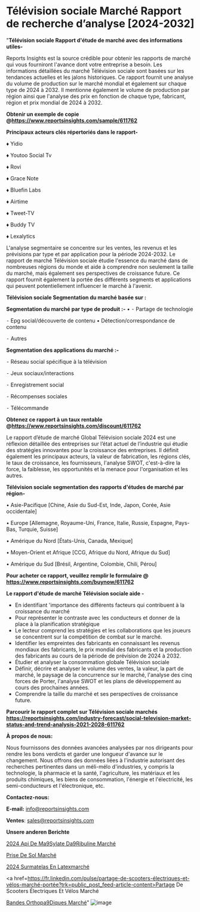 # Télévision sociale Marché Rapport de recherche d’analyse [2024-2032]

"<strong>Télévision sociale Rapport d'étude de marché avec des informations utiles-</strong>

Reports Insights est la source crédible pour obtenir les rapports de marché qui vous fourniront l'avance dont votre entreprise a besoin. Les informations détaillées du marché Télévision sociale sont basées sur les tendances actuelles et les jalons historiques. Ce rapport fournit une analyse du volume de production sur le marché mondial et également sur chaque type de 2024 à 2032. Il mentionne également le volume de production par région ainsi que l'analyse des prix en fonction de chaque type, fabricant, région et prix mondial de 2024 à 2032.

<strong><b>Obtenir un exemple de copie @</b></strong><a href=https://www.reportsinsights.com/sample/611762><strong><b>https://www.reportsinsights.com/sample/611762</b></strong></a>

<b>Principaux acteurs clés répertoriés dans le rapport-</b>

<b> </b>♦ Yidio

♦ Youtoo Social Tv

♦ Rovi

♦ Grace Note

♦ Bluefin Labs

♦ Airtime

♦ Tweet-TV

♦ Buddy TV

♦ Lexalytics

L'analyse segmentaire se concentre sur les ventes, les revenus et les prévisions par type et par application pour la période 2024-2032. Le rapport de marché Télévision sociale étudie l'essence du marché dans de nombreuses régions du monde et aide à comprendre non seulement la taille du marché, mais également ses perspectives de croissance future. Ce rapport fournit également la portée des différents segments et applications qui peuvent potentiellement influencer le marché à l'avenir.

<strong>Télévision sociale Segmentation du marché basée sur :</strong>

<strong>Segmentation du marché par type de produit :-</strong>
•
⁃ Partage de technologie

⁃ Epg social/découverte de contenu
• Détection/correspondance de contenu

⁃ Autres

<strong>Segmentation des applications du marché :-</strong>

⁃ Réseau social spécifique à la télévision

⁃ Jeux sociaux/interactions

⁃ Enregistrement social

⁃ Récompenses sociales

⁃ Télécommande

<strong><b>Obtenez ce rapport à un taux rentable @</b></strong><a href=https://www.reportsinsights.com/discount/611762><strong><b>https://www.reportsinsights.com/discount/611762</b></strong></a>

Le rapport d’étude de marché Global Télévision sociale 2024 est une réflexion détaillée des entreprises sur l’état actuel de l’industrie qui étudie des stratégies innovantes pour la croissance des entreprises. Il définit également les principaux acteurs, la valeur de fabrication, les régions clés, le taux de croissance, les fournisseurs, l'analyse SWOT, c'est-à-dire la force, la faiblesse, les opportunités et la menace pour l'organisation et les autres.

<strong>Télévision sociale segmentation des rapports d'études de marché par région-</strong>

• Asie-Pacifique [Chine, Asie du Sud-Est, Inde, Japon, Corée, Asie occidentale]

• Europe [Allemagne, Royaume-Uni, France, Italie, Russie, Espagne, Pays-Bas, Turquie, Suisse]

• Amérique du Nord [États-Unis, Canada, Mexique]

• Moyen-Orient et Afrique [CCG, Afrique du Nord, Afrique du Sud]

• Amérique du Sud [Brésil, Argentine, Colombie, Chili, Pérou]

<strong>Pour acheter ce rapport, veuillez remplir le formulaire @   <a href=https://www.reportsinsights.com/buynow/611762>https://www.reportsinsights.com/buynow/611762</a></strong>

<strong>Le rapport d'étude de marché Télévision sociale aide -</strong>
<ul>
  <li>En identifiant 'importance des différents facteurs qui contribuent à la croissance du marché</li>
  <li>Pour représenter le contraste avec les conducteurs et donner de la place à la planification stratégique</li>
  <li>Le lecteur comprend les stratégies et les collaborations que les joueurs se concentrent sur la compétition de combat sur le marché.</li>
  <li>Identifier les empreintes des fabricants en connaissant les revenus mondiaux des fabricants, le prix mondial des fabricants et la production des fabricants au cours de la période de prévision de 2024 à 2032.</li>
  <li>Étudier et analyser la consommation globale Télévision sociale</li>
  <li>Définir, décrire et analyser le volume des ventes, la valeur, la part de marché, le paysage de la concurrence sur le marché, l'analyse des cinq forces de Porter, l'analyse SWOT et les plans de développement au cours des prochaines années.</li>
  <li>Comprendre la taille du marché et ses perspectives de croissance future.</li>
</ul>

<strong>Parcourir le rapport complet sur Télévision sociale marchés <a href=https://reportsinsights.com/industry-forecast/social-television-market-status-and-trend-analysis-2021-2028-611762>https://reportsinsights.com/industry-forecast/social-television-market-status-and-trend-analysis-2021-2028-611762</a></strong>

<strong>À propos de nous:</strong>

Nous fournissons des données avancées analysées par nos dirigeants pour rendre les bons verdicts et garder une longueur d'avance sur le changement. Nous offrons des données liées à l'industrie autorisant des recherches pertinentes dans un méli-mélo d'industries, y compris la technologie, la pharmacie et la santé, l'agriculture, les matériaux et les produits chimiques, les biens de consommation, l'énergie et l'électricité, les semi-conducteurs et l'électronique, etc.

<strong>Contactez-nous:</strong>

<strong>E-mail:</strong> <a href=mailto:info@reportsinsights.com>info@reportsinsights.com</a>

<strong>Ventes</strong>: <a href=mailto:sales@reportsinsights.com>sales@reportsinsights.com</a>

<strong>Unsere anderen Berichte</strong>

<a href=https://www.linkedin.com/pulse/2024-api-de-m%C3%A9sylate-d%C3%A9ribuline-march%C3%A9-informations-otm8c/>2024 Api De Ma9Sylate Da9Ribuline Marché</a>

<a href=https://www.linkedin.com/pulse/prise-de-sol-march%C3%A9-2024-2032-rapport-recherche-czmjc/>Prise De Sol Marché</a>

<a href=https://www.linkedin.com/pulse/2024-surmatelas-en-latexmarché-analyse-approfondie-wlb2c/>2024 Surmatelas En Latexmarché</a>

<a href=https://fr.linkedin.com/pulse/partage-de-scooters-électriques-et-vélos-marché-portée?trk=public_post_feed-article-content>Partage De Scooters Électriques Et Vélos Marché</a>

<a href=https://www.linkedin.com/pulse/bandes-orthop%C3%A9diques-march%C3%A9-analyse-des-parts-frzvf/>Bandes Orthopa9Diques Marché</a>"
![image](https://github.com/daminid12/RItrends/assets/158430485/766250ec-0d46-497b-bae4-311b74daab7b)

